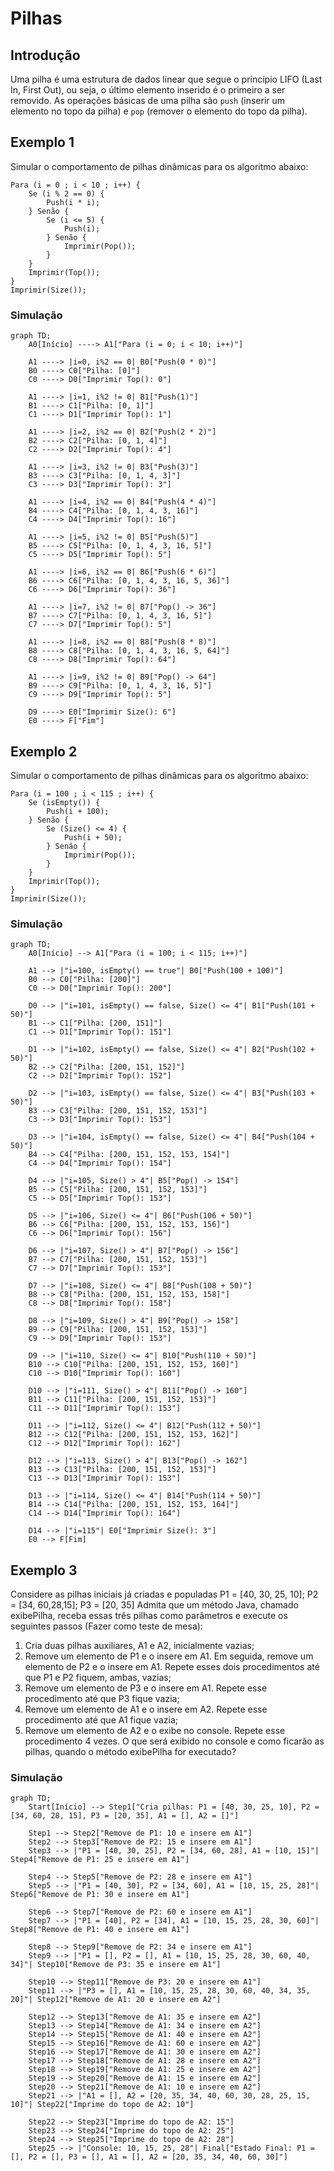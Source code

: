 # Pilhas

## Introdução

Uma pilha é uma estrutura de dados linear que segue o princípio LIFO (Last In, First Out), ou seja, o último elemento inserido é o primeiro a ser removido. As operações básicas de uma pilha são `push` (inserir um elemento no topo da pilha) e `pop` (remover o elemento do topo da pilha).

## Exemplo 1

Simular o comportamento de pilhas dinâmicas para os algoritmo abaixo:

```
Para (i = 0 ; i < 10 ; i++) {
    Se (i % 2 == 0) {
        Push(i * i);
    } Senão {
        Se (i <= 5) {
            Push(i);
        } Senão {
            Imprimir(Pop());
        }
    }
    Imprimir(Top());
}
Imprimir(Size());
```

### Simulação

```mermaid
graph TD;
    A0[Início] ----> A1["Para (i = 0; i < 10; i++)"]
    
    A1 ----> |i=0, i%2 == 0| B0["Push(0 * 0)"]
    B0 ----> C0["Pilha: [0]"]
    C0 ----> D0["Imprimir Top(): 0"]
    
    A1 ----> |i=1, i%2 != 0| B1["Push(1)"]
    B1 ----> C1["Pilha: [0, 1]"]
    C1 ----> D1["Imprimir Top(): 1"]
    
    A1 ----> |i=2, i%2 == 0| B2["Push(2 * 2)"]
    B2 ----> C2["Pilha: [0, 1, 4]"]
    C2 ----> D2["Imprimir Top(): 4"]

    A1 ----> |i=3, i%2 != 0| B3["Push(3)"]
    B3 ----> C3["Pilha: [0, 1, 4, 3]"]
    C3 ----> D3["Imprimir Top(): 3"]
    
    A1 ----> |i=4, i%2 == 0| B4["Push(4 * 4)"]
    B4 ----> C4["Pilha: [0, 1, 4, 3, 16]"]
    C4 ----> D4["Imprimir Top(): 16"]

    A1 ----> |i=5, i%2 != 0| B5["Push(5)"]
    B5 ----> C5["Pilha: [0, 1, 4, 3, 16, 5]"]
    C5 ----> D5["Imprimir Top(): 5"]

    A1 ----> |i=6, i%2 == 0| B6["Push(6 * 6)"]
    B6 ----> C6["Pilha: [0, 1, 4, 3, 16, 5, 36]"]
    C6 ----> D6["Imprimir Top(): 36"]

    A1 ----> |i=7, i%2 != 0| B7["Pop() -> 36"]
    B7 ----> C7["Pilha: [0, 1, 4, 3, 16, 5]"]
    C7 ----> D7["Imprimir Top(): 5"]

    A1 ----> |i=8, i%2 == 0| B8["Push(8 * 8)"]
    B8 ----> C8["Pilha: [0, 1, 4, 3, 16, 5, 64]"]
    C8 ----> D8["Imprimir Top(): 64"]

    A1 ----> |i=9, i%2 != 0| B9["Pop() -> 64"]
    B9 ----> C9["Pilha: [0, 1, 4, 3, 16, 5]"]
    C9 ----> D9["Imprimir Top(): 5"]

    D9 ----> E0["Imprimir Size(): 6"]
    E0 ----> F["Fim"]
```

## Exemplo 2

Simular o comportamento de pilhas dinâmicas para os algoritmo abaixo:

```
Para (i = 100 ; i < 115 ; i++) {
    Se (isEmpty()) {
        Push(i + 100);
    } Senão {
        Se (Size() <= 4) {
            Push(i + 50);
        } Senão {
            Imprimir(Pop());
        }
    }
    Imprimir(Top());
}
Imprimir(Size());
```

### Simulação

```mermaid
graph TD;
    A0[Início] --> A1["Para (i = 100; i < 115; i++)"]

    A1 --> |"i=100, isEmpty() == true"| B0["Push(100 + 100)"]
    B0 --> C0["Pilha: [200]"]
    C0 --> D0["Imprimir Top(): 200"]

    D0 --> |"i=101, isEmpty() == false, Size() <= 4"| B1["Push(101 + 50)"]
    B1 --> C1["Pilha: [200, 151]"]
    C1 --> D1["Imprimir Top(): 151"]

    D1 --> |"i=102, isEmpty() == false, Size() <= 4"| B2["Push(102 + 50)"]
    B2 --> C2["Pilha: [200, 151, 152]"]
    C2 --> D2["Imprimir Top(): 152"]

    D2 --> |"i=103, isEmpty() == false, Size() <= 4"| B3["Push(103 + 50)"]
    B3 --> C3["Pilha: [200, 151, 152, 153]"]
    C3 --> D3["Imprimir Top(): 153"]

    D3 --> |"i=104, isEmpty() == false, Size() <= 4"| B4["Push(104 + 50)"]
    B4 --> C4["Pilha: [200, 151, 152, 153, 154]"]
    C4 --> D4["Imprimir Top(): 154"]

    D4 --> |"i=105, Size() > 4"| B5["Pop() -> 154"]
    B5 --> C5["Pilha: [200, 151, 152, 153]"]
    C5 --> D5["Imprimir Top(): 153"]

    D5 --> |"i=106, Size() <= 4"| B6["Push(106 + 50)"]
    B6 --> C6["Pilha: [200, 151, 152, 153, 156]"]
    C6 --> D6["Imprimir Top(): 156"]

    D6 --> |"i=107, Size() > 4"| B7["Pop() -> 156"]
    B7 --> C7["Pilha: [200, 151, 152, 153]"]
    C7 --> D7["Imprimir Top(): 153"]

    D7 --> |"i=108, Size() <= 4"| B8["Push(108 + 50)"]
    B8 --> C8["Pilha: [200, 151, 152, 153, 158]"]
    C8 --> D8["Imprimir Top(): 158"]

    D8 --> |"i=109, Size() > 4"| B9["Pop() -> 158"]
    B9 --> C9["Pilha: [200, 151, 152, 153]"]
    C9 --> D9["Imprimir Top(): 153"]

    D9 --> |"i=110, Size() <= 4"| B10["Push(110 + 50)"]
    B10 --> C10["Pilha: [200, 151, 152, 153, 160]"]
    C10 --> D10["Imprimir Top(): 160"]

    D10 --> |"i=111, Size() > 4"| B11["Pop() -> 160"]
    B11 --> C11["Pilha: [200, 151, 152, 153]"]
    C11 --> D11["Imprimir Top(): 153"]

    D11 --> |"i=112, Size() <= 4"| B12["Push(112 + 50)"]
    B12 --> C12["Pilha: [200, 151, 152, 153, 162]"]
    C12 --> D12["Imprimir Top(): 162"]

    D12 --> |"i=113, Size() > 4"| B13["Pop() -> 162"]
    B13 --> C13["Pilha: [200, 151, 152, 153]"]
    C13 --> D13["Imprimir Top(): 153"]

    D13 --> |"i=114, Size() <= 4"| B14["Push(114 + 50)"]
    B14 --> C14["Pilha: [200, 151, 152, 153, 164]"]
    C14 --> D14["Imprimir Top(): 164"]

    D14 --> |"i=115"| E0["Imprimir Size(): 3"]
    E0 --> F[Fim]
```

## Exemplo 3

Considere as pilhas iniciais já criadas e populadas P1 = [40, 30, 25, 10]; P2 = [34, 60,28,15]; P3 = [20, 35]   Admita que um método Java, chamado exibePilha, receba essas três pilhas como parâmetros e
execute os seguintes passos (Fazer como teste de mesa):

1. Cria duas pilhas auxiliares, A1 e A2, inicialmente vazias;
2. Remove um elemento de P1 e o insere em A1. Em seguida, remove um elemento de P2 e o
insere em A1. Repete esses dois procedimentos até que P1 e P2 fiquem, ambas, vazias;
3. Remove um elemento de P3 e o insere em A1. Repete esse procedimento até que P3 fique
vazia;
4. Remove um elemento de A1 e o insere em A2. Repete esse procedimento até que A1 fique
vazia;
5. Remove um elemento de A2 e o exibe no console. Repete esse procedimento 4 vezes.
O que será exibido no console e como ficarão as pilhas, quando o método exibePilha for
executado?

### Simulação

```mermaid
graph TD;
    Start[Início] --> Step1["Cria pilhas: P1 = [40, 30, 25, 10], P2 = [34, 60, 28, 15], P3 = [20, 35], A1 = [], A2 = []"]

    Step1 --> Step2["Remove de P1: 10 e insere em A1"]
    Step2 --> Step3["Remove de P2: 15 e insere em A1"]
    Step3 --> |"P1 = [40, 30, 25], P2 = [34, 60, 28], A1 = [10, 15]"| Step4["Remove de P1: 25 e insere em A1"]
    
    Step4 --> Step5["Remove de P2: 28 e insere em A1"]
    Step5 --> |"P1 = [40, 30], P2 = [34, 60], A1 = [10, 15, 25, 28]"| Step6["Remove de P1: 30 e insere em A1"]

    Step6 --> Step7["Remove de P2: 60 e insere em A1"]
    Step7 --> |"P1 = [40], P2 = [34], A1 = [10, 15, 25, 28, 30, 60]"| Step8["Remove de P1: 40 e insere em A1"]

    Step8 --> Step9["Remove de P2: 34 e insere em A1"]
    Step9 --> |"P1 = [], P2 = [], A1 = [10, 15, 25, 28, 30, 60, 40, 34]"| Step10["Remove de P3: 35 e insere em A1"]

    Step10 --> Step11["Remove de P3: 20 e insere em A1"]
    Step11 --> |"P3 = [], A1 = [10, 15, 25, 28, 30, 60, 40, 34, 35, 20]"| Step12["Remove de A1: 20 e insere em A2"]

    Step12 --> Step13["Remove de A1: 35 e insere em A2"]
    Step13 --> Step14["Remove de A1: 34 e insere em A2"]
    Step14 --> Step15["Remove de A1: 40 e insere em A2"]
    Step15 --> Step16["Remove de A1: 60 e insere em A2"]
    Step16 --> Step17["Remove de A1: 30 e insere em A2"]
    Step17 --> Step18["Remove de A1: 28 e insere em A2"]
    Step18 --> Step19["Remove de A1: 25 e insere em A2"]
    Step19 --> Step20["Remove de A1: 15 e insere em A2"]
    Step20 --> Step21["Remove de A1: 10 e insere em A2"]
    Step21 --> |"A1 = [], A2 = [20, 35, 34, 40, 60, 30, 28, 25, 15, 10]"| Step22["Imprime do topo de A2: 10"]

    Step22 --> Step23["Imprime do topo de A2: 15"]
    Step23 --> Step24["Imprime do topo de A2: 25"]
    Step24 --> Step25["Imprime do topo de A2: 28"]
    Step25 --> |"Console: 10, 15, 25, 28"| Final["Estado Final: P1 = [], P2 = [], P3 = [], A1 = [], A2 = [20, 35, 34, 40, 60, 30]"]
```